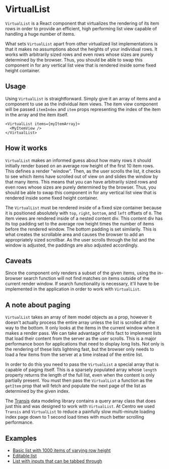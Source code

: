 # VirtualList

`VirtualList` is a React component that virtualizes the rendering of its item rows in order to
provide an efficient, high performing list view capable of handling a huge number of items.

What sets `VirtualList` apart from other virtualized list implementations is that it makes no
assumptions about the heights of your individual rows. It works with arbitrarily sized rows and even
rows whose sizes are purely determined by the browser. Thus, you should be able to swap this
component in for any vertical list view that is rendered inside some fixed height container.

## Usage

Using `VirtualList` is straightforward. Simply give it an array of items and a component to use
as the individual item views. The item view component will be passed `itemIndex` and `item`
props representing the index of the item in the array and the item itself.

```
<VirtualList items={myItemArray}>
  <MyItemView />
</VirtualList>
```

## How it works

`VirtualList` makes an informed guess about how many rows it should initially render based on an
average row height of the first 10 item rows. This defines a render "window". Then, as the user
scrolls the list, it checks to see which items have scrolled out of view on and slides the window by
that many items. This means that you can have arbitrarily sized rows and even rows whose sizes are
purely determined by the browser. Thus, you should be able to swap this component in for any
vertical list view that is rendered inside some fixed height container.

The `VirtualList` must be rendered inside of a fixed size container because it is
positioned absolutely with `top`, `right`, `bottom`, and `left` offsets of `0`. The item views are
rendered inside of a nested content div. This content div has its top padding set to the average row
height times the number of items before the rendered window. The bottom padding is set
similarily. This is what creates the scrollable area and causes the browser to add an
appropriately sized scrollbar. As the user scrolls through the list and the window is adjusted,
the paddings are also adjusted accordingly.

## Caveats

Since the component only renders a subset of the given items, using the in-browser search function
will not find matches on items outside of the current render window. If search functionality is
necessary, it'll have to be implemented in the application in order to work with `VirtualList`.

## A note about paging

`VirtualList` takes an array of item model objects as a prop, however it doesn't actually process
the entire array unless the list is scrolled all the way to the bottom. It only looks at the items
in the current window when it makes a render pass. We can take advantage of this fact to implement
lists that load their content from the server as the user scrolls. This is a major performance boon
for applications that need to display long lists. Not only is the rendering of these lists lightning
fast, but the browser only needs to load a few items from the server at a time instead of
the entire list.

In order to do this you need to pass the `VirtualList` a special array that is capable of paging
itself. This is a sparsely populated array whose `length` property returns the length of the full
list, even when the content is only partially present. You must then pass the `VirtualList` a
function as the `getItem` prop that will fetch and populate the next page of the list as determined
by the given index.

The [Transis][transis] data modeling library contains a query array class that does just this and was
designed to work with `VirtualList`. At Centro we used `Transis` and `VirtualList` to reduce a
painfully slow multi-minute loading index page down to 1 second load times with much better
scrolling performance.

## Examples

* [Basic list with 1000 items of varying row height][example1]
* [Editable list][example2]
* [List with inputs that can be tabbed through][example3]

[transis]: https://github.com/centro/transis
[example1]: https://centro.github.io/virtual-list/examples/1.html
[example2]: https://centro.github.io/virtual-list/examples/2.html
[example3]: https://centro.github.io/virtual-list/examples/3.html

